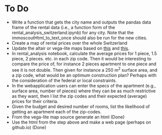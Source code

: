 # To Do

* Write a function that gets the city name and outputs the pandas data frame of the rental data (i.e., a function form of the rental_analysis_switzerland.ipynb) for any city. Note that the immoscoutHtml_to_text_once should also be run for the new cities. 
* Create a map of rental prices over the whole Switzerland
* Update the altair or vega-lite maps based on [this](https://altair-viz.github.io/user_guide/configuration.html#view-configuration) and [this](https://github.com/vega/vega-embed). 
* In rental_analysis notebook, calculate the average prices for 1 piece, 1.5 piece, 2 pieces. etc. in each zip code. Then it would be interesting to compare the price of, for instance 2 pieces apartment to one piece and see it is not double. Then given for instance a 250 m<sup>2</sup> surface area, and a zip code, what would be an optimum construction plan? Perhaps with the consideration of the federal or local constraints. 
* In the webapplication users can enter the specs of the apartment (e.g., surface area, number of pieces) where they can be as much restrictive as they want, then I list the zip codes and their expected (average) prices for their criteria.  
* Given the budget and desired number of rooms, list the likelihood of getting an apartment each of the zip-codes. 
* From the vega-lite map source generate an html (Done)
* Use the html from the step above and make a web page (perhaps on github.io) (Done)

